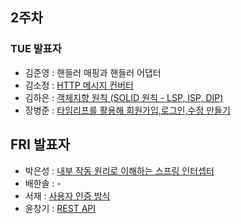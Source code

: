 ## 2주차

### TUE 발표자

- 김준영 : 핸들러 매핑과 핸들러 어댑터
- 김소정 : [HTTP 메시지 컨버터](https://github.com/9oormStudy/BEPresentation/blob/main/week02/%5Bweek%2002%5D%20%EB%A9%94%EC%8B%9C%EC%A7%80%20%EC%BB%A8%EB%B2%84%ED%84%B0.md)
- 김하은 : [객체지향 원칙 (SOLID 원칙 - LSP, ISP, DIP)](<https://github.com/9oormStudy/BEPresentation/blob/main/week02/%5Bweek%2002%5D%20%EA%B0%9D%EC%B2%B4%EC%A7%80%ED%96%A5%20%EC%9B%90%EC%B9%99%20(SOLID%20%EC%9B%90%EC%B9%99%20-%20LSP%2C%20ISP%2C%20DIP).md>)
- 장병준 : [타임리프를 활용해 회원가입,로그인,수정 만들기](https://github.com/9oormStudy/BEPresentation/blob/main/week02/%5Bweek_02%5D%ED%83%80%EC%9E%84%EB%A6%AC%ED%94%84_%ED%99%9C%EC%9A%A9%ED%95%B4_%EB%A1%9C%EA%B7%B8%EC%9D%B8%2C%ED%9A%8C%EC%9B%90%EA%B0%80%EC%9E%85%2C%EC%88%98%EC%A0%95.md)

## FRI 발표자

- 박은성 : [내부 작동 원리로 이해하는 스프링 인터셉터](https://github.com/9oormStudy/BEPresentation/blob/main/week02/%5Bweek%2002%5D%20%EB%82%B4%EB%B6%80%20%EC%9E%91%EB%8F%99%20%EC%9B%90%EB%A6%AC%EB%A1%9C%20%EC%9D%B4%ED%95%B4%ED%95%98%EB%8A%94%20%EC%8A%A4%ED%94%84%EB%A7%81%20%EC%9D%B8%ED%84%B0%EC%85%89%ED%84%B0.md)
- 배한솔 : -
- 서재 : [사용자 인증 방식](https://github.com/9oormStudy/BEPresentation/blob/main/week02/%5Bweek%2002%5D%20%EC%82%AC%EC%9A%A9%EC%9E%90%20%EC%9D%B8%EC%A6%9D%20%EB%B0%A9%EC%8B%9D.md)
- 윤창기 : [REST API](https://github.com/9oormStudy/BEPresentation/blob/main/week02/%5Bweek%2002%5D%20REST%20API.md)
